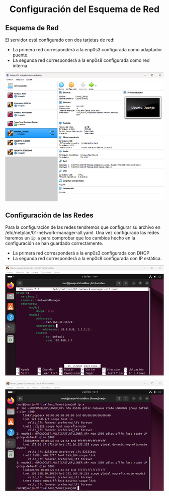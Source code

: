 ### <h1 align="center"> Configuración del Esquema de Red </h1> 

## Esquema de Red 
El servidor está configurado con dos tarjetas de red:  
- La primera red corresponderá a la enp0s3 configurada como adaptador puente. 
- La segunda red corresponderá a la enp0s8 configurada como red interna. 

![Tarjetas de red](./Img/captura1.png) 

## Configuración de las Redes 
Para la configuración de las redes tendremos que configurar su archivo en /etc/netplan/01-network-manager-all.yaml. Una vez configurado las redes haremos un `ip a` para comprobar que los cambios hecho en la configuración se han guardado correctamente. 
- La primera red corresponderá a la enp0s3 configurada con DHCP 
- La segunda red corresponderá a la enp0s8 configurada con IP estática.

![Configuración de red](./Img/captura2.png) 

![Comprobación de red](./Img/captura3.png) 
